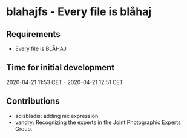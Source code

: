 # blahajfs - Every file is blåhaj

## Requirements

- Every file is BLÅHAJ

## Time for initial development
2020-04-21 11:53 CET - 2020-04-21 12:51 CET

## Contributions

- adisbladis: adding nix expression
- vandry: Recognizing the experts in the Joint Photographic Experts Group.
